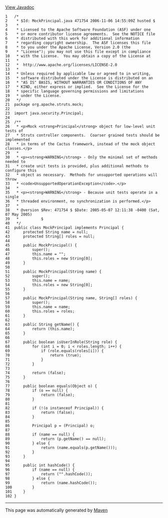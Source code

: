 [View Javadoc](../../../../../apidocs/org/apache/struts/mock/MockPrincipal.html.md)


    1   /*
    2    * $Id: MockPrincipal.java 471754 2006-11-06 14:55:09Z husted $
    3    *
    4    * Licensed to the Apache Software Foundation (ASF) under one
    5    * or more contributor license agreements.  See the NOTICE file
    6    * distributed with this work for additional information
    7    * regarding copyright ownership.  The ASF licenses this file
    8    * to you under the Apache License, Version 2.0 (the
    9    * "License"); you may not use this file except in compliance
    10   * with the License.  You may obtain a copy of the License at
    11   *
    12   *  http://www.apache.org/licenses/LICENSE-2.0
    13   *
    14   * Unless required by applicable law or agreed to in writing,
    15   * software distributed under the License is distributed on an
    16   * "AS IS" BASIS, WITHOUT WARRANTIES OR CONDITIONS OF ANY
    17   * KIND, either express or implied.  See the License for the
    18   * specific language governing permissions and limitations
    19   * under the License.
    20   */
    21  package org.apache.struts.mock;
    22  
    23  import java.security.Principal;
    24  
    25  /**
    26   * <p>Mock <strong>Principal</strong> object for low-level unit tests of
    27   * Struts controller components.  Coarser grained tests should be implemented
    28   * in terms of the Cactus framework, instead of the mock object classes.</p>
    29   *
    30   * <p><strong>WARNING</strong> - Only the minimal set of methods needed to
    31   * create unit tests is provided, plus additional methods to configure this
    32   * object as necessary.  Methods for unsupported operations will throw
    33   * <code>UnsupportedOperationException</code>.</p>
    34   *
    35   * <p><strong>WARNING</strong> - Because unit tests operate in a single
    36   * threaded environment, no synchronization is performed.</p>
    37   *
    38   * @version $Rev: 471754 $ $Date: 2005-05-07 12:11:38 -0400 (Sat, 07 May 2005)
    39   *          $
    40   */
    41  public class MockPrincipal implements Principal {
    42      protected String name = null;
    43      protected String[] roles = null;
    44  
    45      public MockPrincipal() {
    46          super();
    47          this.name = "";
    48          this.roles = new String[0];
    49      }
    50  
    51      public MockPrincipal(String name) {
    52          super();
    53          this.name = name;
    54          this.roles = new String[0];
    55      }
    56  
    57      public MockPrincipal(String name, String[] roles) {
    58          super();
    59          this.name = name;
    60          this.roles = roles;
    61      }
    62  
    63      public String getName() {
    64          return (this.name);
    65      }
    66  
    67      public boolean isUserInRole(String role) {
    68          for (int i = 0; i < roles.length; i++) {
    69              if (role.equals(roles[i])) {
    70                  return (true);
    71              }
    72          }
    73  
    74          return (false);
    75      }
    76  
    77      public boolean equals(Object o) {
    78          if (o == null) {
    79              return (false);
    80          }
    81  
    82          if (!(o instanceof Principal)) {
    83              return (false);
    84          }
    85  
    86          Principal p = (Principal) o;
    87  
    88          if (name == null) {
    89              return (p.getName() == null);
    90          } else {
    91              return (name.equals(p.getName()));
    92          }
    93      }
    94  
    95      public int hashCode() {
    96          if (name == null) {
    97              return ("".hashCode());
    98          } else {
    99              return (name.hashCode());
    100         }
    101     }
    102 }

------------------------------------------------------------------------

This page was automatically generated by [Maven](http://maven.apache.org/)
